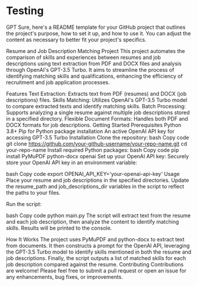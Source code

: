 # Testing
GPT
Sure, here's a README template for your GitHub project that outlines the project's purpose, how to set it up, and how to use it. You can adjust the content as necessary to better fit your project's specifics.

Resume and Job Description Matching Project
This project automates the comparison of skills and experiences between resumes and job descriptions using text extraction from PDF and DOCX files and analysis through OpenAI's GPT-3.5 Turbo. It aims to streamline the process of identifying matching skills and qualifications, enhancing the efficiency of recruitment and job application processes.

Features
Text Extraction: Extracts text from PDF (resumes) and DOCX (job descriptions) files.
Skills Matching: Utilizes OpenAI's GPT-3.5 Turbo model to compare extracted texts and identify matching skills.
Batch Processing: Supports analyzing a single resume against multiple job descriptions stored in a specified directory.
Flexible Document Formats: Handles both PDF and DOCX formats for job descriptions.
Getting Started
Prerequisites
Python 3.8+
Pip for Python package installation
An active OpenAI API key for accessing GPT-3.5 Turbo
Installation
Clone the repository:
bash
Copy code
git clone https://github.com/your-github-username/your-repo-name.git
cd your-repo-name
Install required Python packages:
bash
Copy code
pip install PyMuPDF python-docx openai
Set up your OpenAI API key:
Securely store your OpenAI API key in an environment variable:

bash
Copy code
export OPENAI_API_KEY='your-openai-api-key'
Usage
Place your resume and job descriptions in the specified directories. Update the resume_path and job_descriptions_dir variables in the script to reflect the paths to your files.

Run the script:

bash
Copy code
python main.py
The script will extract text from the resume and each job description, then analyze the content to identify matching skills. Results will be printed to the console.

How It Works
The project uses PyMuPDF and python-docx to extract text from documents.
It then constructs a prompt for the OpenAI API, leveraging the GPT-3.5 Turbo model to identify skills mentioned in both the resume and job descriptions.
Finally, the script outputs a list of matched skills for each job description compared against the resume.
Contributing
Contributions are welcome! Please feel free to submit a pull request or open an issue for any enhancements, bug fixes, or improvements.
